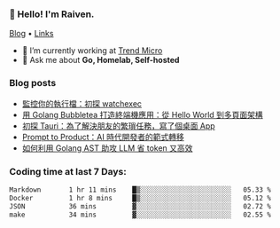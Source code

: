 <!-- ![Codewars](https://www.codewars.com/users/omegaatt36/badges/small) -->
### 👋 Hello! I'm Raiven.
[Blog](https://www.omegaatt.com) • [Links](https://link.omegaatt.com)

- 🔭 I’m currently working at [Trend Micro](https://www.trendmicro.com)
- 💬 Ask me about **Go, Homelab, Self-hosted**

### Blog posts
<!-- BLOG-POST-LIST:START -->
- [監控你的執行檔：初探 watchexec](https://www.omegaatt.com/blogs/develop/2025/watch_your_exec_watchexec/)
- [用 Golang Bubbletea 打造終端機應用：從 Hello World 到多頁面架構](https://www.omegaatt.com/blogs/develop/2025/golang_bubbletea_experience/)
- [初探 Tauri：為了解決朋友的繁瑣任務，寫了個桌面 App](https://www.omegaatt.com/blogs/develop/2025/tauri_first_look/)
- [Prompt to Product：AI 時代開發者的範式轉移](https://www.omegaatt.com/blogs/develop/2025/prompt_to_product/)
- [如何利用 Golang AST 助攻 LLM 省 token 又高效](https://www.omegaatt.com/blogs/develop/2025/golang_ast_llm_coding/)
<!-- BLOG-POST-LIST:END -->

### Coding time at last 7 Days:
<!--START_SECTION:waka-->

```txt
Markdown       1 hr 11 mins    █▒░░░░░░░░░░░░░░░░░░░░░░░   05.33 %
Docker         1 hr 8 mins     █▒░░░░░░░░░░░░░░░░░░░░░░░   05.12 %
JSON           36 mins         ▓░░░░░░░░░░░░░░░░░░░░░░░░   02.72 %
make           34 mins         ▓░░░░░░░░░░░░░░░░░░░░░░░░   02.55 %
```

<!--END_SECTION:waka-->
